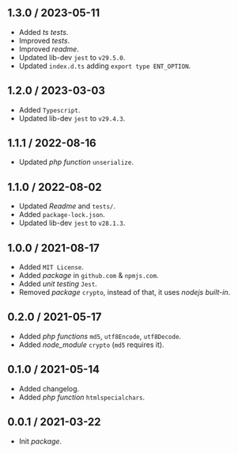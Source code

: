 ## 1.3.0 / 2023-05-11
* Added _ts tests_.
* Improved _tests_.
* Improved _readme_.
* Updated lib-dev `jest` to `v29.5.0`.
* Updated `index.d.ts` adding `export type ENT_OPTION`.

## 1.2.0 / 2023-03-03
* Added `Typescript`.
* Updated lib-dev `jest` to `v29.4.3`.

## 1.1.1 / 2022-08-16
* Updated _php function_ `unserialize`.

## 1.1.0 / 2022-08-02
* Updated _Readme_ and `tests/`.
* Added `package-lock.json`.
* Updated lib-dev `jest` to `v28.1.3`.

## 1.0.0 / 2021-08-17
* Added `MIT License`.
* Added _package_ in `github.com` & `npmjs.com`.
* Added _unit testing_ `Jest`.
* Removed _package_ `crypto`, instead of that, it uses _nodejs built-in_.

## 0.2.0 / 2021-05-17
* Added _php functions_ `md5`, `utf8Encode`, `utf8Decode`.
* Added _node_module_ `crypto` (`md5` requires it).

## 0.1.0 / 2021-05-14
* Added changelog.
* Added _php function_ `htmlspecialchars`.

## 0.0.1 / 2021-03-22
* Init _package_.